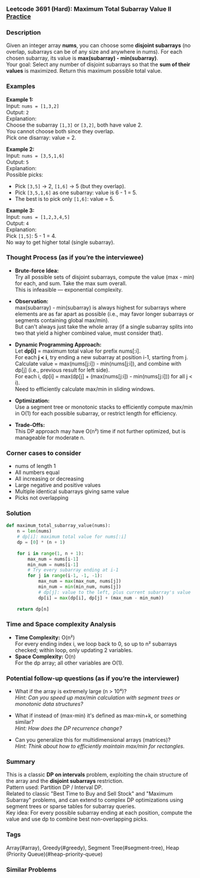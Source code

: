 ### Leetcode 3691 (Hard): Maximum Total Subarray Value II [Practice](https://leetcode.com/problems/maximum-total-subarray-value-ii)

### Description  
Given an integer array **nums**, you can choose some **disjoint subarrays** (no overlap, subarrays can be of any size and anywhere in nums). For each chosen subarray, its value is **max(subarray) - min(subarray)**.  
Your goal: Select any number of disjoint subarrays so that the **sum of their values** is maximized. Return this maximum possible total value.

### Examples  

**Example 1:**  
Input: `nums = [1,3,2]`  
Output: `2`  
Explanation:  
Choose the subarray `[1,3]` or `[3,2]`, both have value 2.  
You cannot choose both since they overlap.  
Pick one disarray: value = 2.

**Example 2:**  
Input: `nums = [3,5,1,6]`  
Output: `5`  
Explanation:  
Possible picks:
- Pick `[3,5]` → 2, `[1,6]` → 5 (but they overlap).
- Pick `[3,5,1,6]` as one subarray: value is 6 - 1 = 5.
- The best is to pick only `[1,6]`: value = 5.

**Example 3:**  
Input: `nums = [1,2,3,4,5]`  
Output: `4`  
Explanation:  
Pick `[1,5]`: 5 - 1 = 4.  
No way to get higher total (single subarray).

### Thought Process (as if you’re the interviewee)  

- **Brute-force Idea:**  
  Try all possible sets of disjoint subarrays, compute the value (max - min) for each, and sum. Take the max sum overall.  
  This is infeasible — exponential complexity.

- **Observation:**  
  max(subarray) - min(subarray) is always highest for subarrays where elements are as far apart as possible (i.e., may favor longer subarrays or segments containing global max/min).  
  But can't always just take the whole array (if a single subarray splits into two that yield a higher combined value, must consider that).

- **Dynamic Programming Approach:**  
  Let **dp[i]** = maximum total value for prefix nums[:i].  
  For each **j < i**, try ending a new subarray at position i-1, starting from j.  
  Calculate value = max(nums[j:i]) - min(nums[j:i]), and combine with dp[j] (i.e., previous result for left side).  
  For each i, dp[i] = max(dp[j] + (max(nums[j:i]) - min(nums[j:i])) for all j < i).  
  Need to efficiently calculate max/min in sliding windows.

- **Optimization:**  
  Use a segment tree or monotonic stacks to efficiently compute max/min in O(1) for each possible subarray, or restrict length for efficiency.

- **Trade-Offs:**  
  This DP approach may have O(n²) time if not further optimized, but is manageable for moderate n.

### Corner cases to consider  
- nums of length 1  
- All numbers equal  
- All increasing or decreasing  
- Large negative and positive values  
- Multiple identical subarrays giving same value  
- Picks not overlapping

### Solution

```python
def maximum_total_subarray_value(nums):
    n = len(nums)
    # dp[i]: maximum total value for nums[:i]
    dp = [0] * (n + 1)
    
    for i in range(1, n + 1):
        max_num = nums[i-1]
        min_num = nums[i-1]
        # Try every subarray ending at i-1
        for j in range(i-1, -1, -1):
            max_num = max(max_num, nums[j])
            min_num = min(min_num, nums[j])
            # dp[j]: value to the left, plus current subarray's value  
            dp[i] = max(dp[i], dp[j] + (max_num - min_num))
    
    return dp[n]
```

### Time and Space complexity Analysis  

- **Time Complexity:** O(n²)  
  For every ending index i, we loop back to 0, so up to n² subarrays checked; within loop, only updating 2 variables.
- **Space Complexity:** O(n)  
  For the dp array; all other variables are O(1).

### Potential follow-up questions (as if you’re the interviewer)  

- What if the array is extremely large (n > 10⁴)?  
  *Hint: Can you speed up max/min calculation with segment trees or monotonic data structures?*

- What if instead of (max-min) it's defined as max-min+k, or something similar?  
  *Hint: How does the DP recurrence change?*

- Can you generalize this for multidimensional arrays (matrices)?  
  *Hint: Think about how to efficiently maintain max/min for rectangles.*

### Summary
This is a classic **DP on intervals** problem, exploiting the chain structure of the array and the **disjoint subarrays** restriction.  
Pattern used: Partition DP / Interval DP.  
Related to classic "Best Time to Buy and Sell Stock" and "Maximum Subarray" problems, and can extend to complex DP optimizations using segment trees or sparse tables for subarray queries.  
Key idea: For every possible subarray ending at each position, compute the value and use dp to combine best non-overlapping picks.

### Tags
Array(#array), Greedy(#greedy), Segment Tree(#segment-tree), Heap (Priority Queue)(#heap-priority-queue)

### Similar Problems
